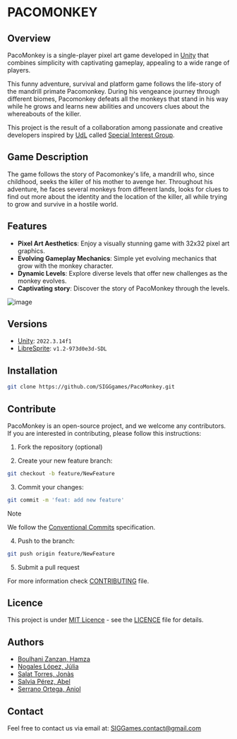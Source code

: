 # PACOMONKEY

## Overview
PacoMonkey is a single-player pixel art game developed in [Unity](https://unity.com/products/unity-engine) that combines
simplicity with captivating gameplay, appealing to a wide range of players.

This funny adventure, survival and platform game follows the life-story of the mandrill primate Pacomonkey. During his vengeance journey through different biomes,
Pacomonkey defeats all the monkeys that stand in his way while he grows and learns new abilities and uncovers clues about 
the whereabouts of the killer.

This project is the result of a collaboration among passionate and creative developers inspired by [UdL](https://www.udl.cat/ca/en/) called [Special Interest Group](https://github.com/orgs/SIGGgames/teams/siggames-team).


## Game Description
The game follows the story of Pacomonkey's life, a mandrill who, since childhood, seeks the killer of his mother to avenge
her. Throughout his adventure, he faces several monkeys from different lands, looks for clues to find out more about the
identity and the location of the killer, all while trying to grow and survive in a hostile world.


## Features
<!-- TODO: Modify later -->
- **Pixel Art Aesthetics**: Enjoy a visually stunning game with 32x32 pixel art graphics.
- **Evolving Gameplay Mechanics**: Simple yet evolving mechanics that grow with the monkey character.
- **Dynamic Levels**: Explore diverse levels that offer new challenges as the monkey evolves.
- **Captivating story**: Discover the story of PacoMonkey through the levels.

![image](https://github.com/SIGGgames/PacoMonkey/assets/53788631/df2f9592-925b-4382-b24e-7f80e8c48bd2)

## Versions
- [Unity](https://unity.com/products/unity-engine): `2022.3.14f1`
- [LibreSprite](https://libresprite.github.io/#!/downloads): `v1.2-973d0e3d-SDL`

## Installation

````sh
git clone https://github.com/SIGGgames/PacoMonkey.git
````

<!-- TODO: Add How to Play instructions -->
<!-- TODO: Link game launcher -->

## Contribute

PacoMonkey is an open-source project, and we welcome any contributors. If you are interested in contributing, please follow this instructions:

1. Fork the repository (optional)

2. Create your new feature branch: 
```sh
git checkout -b feature/NewFeature
```
3. Commit your changes: 
```sh
git commit -m 'feat: add new feature'
```

> [!NOTE]  
> We follow the [Conventional Commits](https://www.conventionalcommits.org/en/v1.0.0/) specification.

4. Push to the branch: 
```sh
git push origin feature/NewFeature
```
5. Submit a pull request

For more information check [CONTRIBUTING](./CONTRIBUTING.md) file.

## Licence

This project is under [MIT Licence](https://opensource.org/license/mit/) - see the [LICENCE](./LICENSE) file for details.

## Authors

- [Boulhani Zanzan, Hamza](https://github.com/Jamshaa)
- [Nogales López, Júlia](https://github.com/julianogales)
- [Salat Torres, Jonàs](https://github.com/Quiracle)
- [Salvia Pérez, Abel](https://github.com/Abelitux)
- [Serrano Ortega, Aniol](https://github.com/Aniol0012)

## Contact
Feel free to contact us via email at: [SIGGames.contact@gmail.com](mailto:SIGGames.contact@gmail.com)
